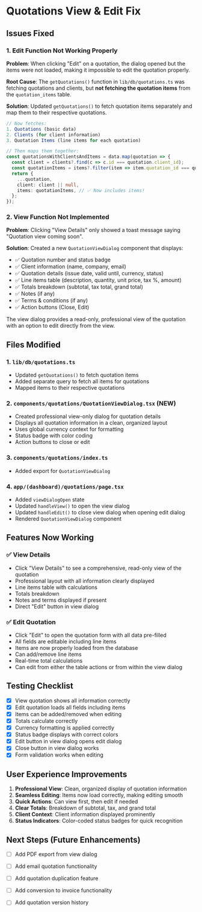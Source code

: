 # Quotations View & Edit Fix

## Issues Fixed

### 1. Edit Function Not Working Properly
**Problem**: When clicking "Edit" on a quotation, the dialog opened but the items were not loaded, making it impossible to edit the quotation properly.

**Root Cause**: The `getQuotations()` function in `lib/db/quotations.ts` was fetching quotations and clients, but **not fetching the quotation items** from the `quotation_items` table.

**Solution**: Updated `getQuotations()` to fetch quotation items separately and map them to their respective quotations.

```typescript
// Now fetches:
1. Quotations (basic data)
2. Clients (for client information)
3. Quotation Items (line items for each quotation)

// Then maps them together:
const quotationsWithClientsAndItems = data.map(quotation => {
  const client = clients?.find(c => c.id === quotation.client_id);
  const quotationItems = items?.filter(item => item.quotation_id === quotation.id) || [];
  return {
    ...quotation,
    client: client || null,
    items: quotationItems, // ✅ Now includes items!
  };
});
```

### 2. View Function Not Implemented
**Problem**: Clicking "View Details" only showed a toast message saying "Quotation view coming soon".

**Solution**: Created a new `QuotationViewDialog` component that displays:
- ✅ Quotation number and status badge
- ✅ Client information (name, company, email)
- ✅ Quotation details (issue date, valid until, currency, status)
- ✅ Line items table (description, quantity, unit price, tax %, amount)
- ✅ Totals breakdown (subtotal, tax total, grand total)
- ✅ Notes (if any)
- ✅ Terms & conditions (if any)
- ✅ Action buttons (Close, Edit)

The view dialog provides a read-only, professional view of the quotation with an option to edit directly from the view.

## Files Modified

### 1. `lib/db/quotations.ts`
- Updated `getQuotations()` to fetch quotation items
- Added separate query to fetch all items for quotations
- Mapped items to their respective quotations

### 2. `components/quotations/QuotationViewDialog.tsx` (NEW)
- Created professional view-only dialog for quotation details
- Displays all quotation information in a clean, organized layout
- Uses global currency context for formatting
- Status badge with color coding
- Action buttons to close or edit

### 3. `components/quotations/index.ts`
- Added export for `QuotationViewDialog`

### 4. `app/(dashboard)/quotations/page.tsx`
- Added `viewDialogOpen` state
- Updated `handleView()` to open the view dialog
- Updated `handleEdit()` to close view dialog when opening edit dialog
- Rendered `QuotationViewDialog` component

## Features Now Working

### ✅ View Details
- Click "View Details" to see a comprehensive, read-only view of the quotation
- Professional layout with all information clearly displayed
- Line items table with calculations
- Totals breakdown
- Notes and terms displayed if present
- Direct "Edit" button in view dialog

### ✅ Edit Quotation
- Click "Edit" to open the quotation form with all data pre-filled
- All fields are editable including line items
- Items are now properly loaded from the database
- Can add/remove line items
- Real-time total calculations
- Can edit from either the table actions or from within the view dialog

## Testing Checklist
- [x] View quotation shows all information correctly
- [x] Edit quotation loads all fields including items
- [x] Items can be added/removed when editing
- [x] Totals calculate correctly
- [x] Currency formatting is applied correctly
- [x] Status badge displays with correct colors
- [x] Edit button in view dialog opens edit dialog
- [x] Close button in view dialog works
- [x] Form validation works when editing

## User Experience Improvements
1. **Professional View**: Clean, organized display of quotation information
2. **Seamless Editing**: Items now load correctly, making editing smooth
3. **Quick Actions**: Can view first, then edit if needed
4. **Clear Totals**: Breakdown of subtotal, tax, and grand total
5. **Client Context**: Client information displayed prominently
6. **Status Indicators**: Color-coded status badges for quick recognition

## Next Steps (Future Enhancements)
- [ ] Add PDF export from view dialog
- [ ] Add email quotation functionality
- [ ] Add quotation duplication feature
- [ ] Add conversion to invoice functionality
- [ ] Add quotation version history

